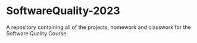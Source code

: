 # SoftwareQuality-2023
A repository containing all of the projects, homework and classwork for the Software Quality Course.
